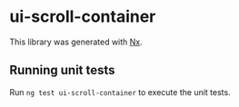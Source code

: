 # ui-scroll-container

This library was generated with [Nx](https://nx.dev).


## Running unit tests

Run `ng test ui-scroll-container` to execute the unit tests.

